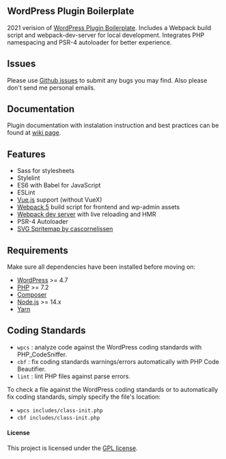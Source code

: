 ## WordPress Plugin Boilerplate
2021 verision of [WordPress Plugin Boilerplate](https://github.com/DevinVinson/WordPress-Plugin-Boilerplate).
Includes a Webpack build script and webpack-dev-server for local development.
Integrates PHP namespacing and PSR-4 autoloader for better experience.


## Issues
Please use [Github issues](https://github.com/code-soup/wordpress-plugin-boilerplate/issues) to submit any bugs you may find.
Also please don't send me personal emails.


## Documentation
Plugin documentation with instalation instruction and best practices can be found at [wiki page](https://github.com/code-soup/wordpress-plugin-boilerplate/wiki).


## Features
* Sass for stylesheets
* Stylelint
* ES6 with Babel for JavaScript
* ESLint
* [Vue.js](https://vuejs.org/) support (without VueX)
* [Webpack 5](https://webpack.github.io) build script for frontend and wp-admin assets
* [Webpack dev server](https://github.com/webpack/webpack-dev-server) with live reloading and HMR
* PSR-4 Autoloader
* [SVG Spritemap by cascornelissen](https://github.com/cascornelissen/svg-spritemap-webpack-plugin)

## Requirements
Make sure all dependencies have been installed before moving on:
* [WordPress](https://wordpress.org/) >= 4.7
* [PHP](http://php.net/manual/en/install.php) >= 7.2
* [Composer](https://getcomposer.org/download/)
* [Node.js](http://nodejs.org/) >= 14.x
* [Yarn](https://yarnpkg.com/en/docs/install)

## Coding Standards

- `wpcs` : analyze code against the WordPress coding standards with PHP_CodeSniffer.
- `cbf` : fix coding standards warnings/errors automatically with PHP Code Beautifier.
- `lint` : lint PHP files against parse errors.

To check a file against the WordPress coding standards or to automatically fix coding standards, simply specify the file's location:

- `wpcs includes/class-init.php`
- `cbf includes/class-init.php`

#### License
This project is licensed under the [GPL license](http://www.gnu.org/licenses/gpl-3.0.txt).
